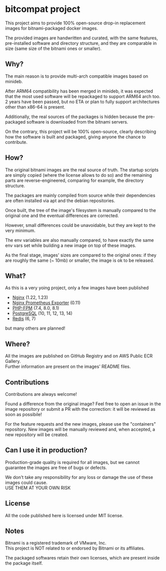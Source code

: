 # bitcompat project

This project aims to provide 100% open-source drop-in replacement
images for bitnami-packaged docker images.

The provided images are handwritten and curated, with the same features,
pre-installed software and directory structure, and they are comparable
in size (same size of the bitnami ones or smaller).

## Why?

The main reason is to provide multi-arch compatible images based on minideb.

After ARM64 compatibility has been merged in minideb, it was expected that
the most used software will be repackaged to support ARM64 arch too.  
2 years have been passed, but no ETA or plan to fully support architectures
other than x86-64 is present.

Additionally, the real sources of the packages is hidden because the
pre-packaged software is downloaded from the bitnami servers.

On the contrary, this project will be 100% open-source, clearly describing how the 
software is built and packaged, giving anyone the chance to contribute.

## How?

The original bitnami images are the real source of truth. The startup
scripts are simply copied (where the license allows to do so) and the
remaining parts are reverse-engineered, comparing for example, the
directory structure.

The packages are mainly compiled from source while their dependencies are
often installed via apt and the debian repositories.

Once built, the tree of the image's filesystem is manually compared to the
original one and the eventual differences are corrected.

However, small differences could be unavoidable, but they are kept to the
very minimum.

The env variables are also manually compared, to have exactly the same
env vars set while building a new image on top of these images.

As the final stage, images' sizes are compared to the original ones:
if they are roughly the same (~ 10mb) or smaller, the image is ok to
be released.

## What?

As this is a very yoing project, only a few images have been published

- [Nginx](https://github.com/bitcompat/nginx) (1.22, 1.23)
- [Nginx Prometheus Exporter](https://github.com/bitcompat/nginx-exporter) (0.11)
- [PHP-FPM](https://github.com/bitcompat/php-fpm) (7.4, 8.0, 8.1)
- [PostgreSQL](https://github.com/bitcompat/postgresql) (10, 11, 12, 13, 14)
- [Redis](https://github.com/bitcompat/redis) (6, 7)

but many others are planned!

## Where?

All the images are published on GitHub Registry and on AWS Public ECR Gallery.  
Further information are present on the images' README files.

## Contributions

Contributions are always welcome!

Found a difference from the original image? Feel free to open an issue
in the image repository or submit a PR with the correction: it will be
reviewed as soon as possibile!

For the feature requests and the new images, please use the "containers"
repository. New images will be manually reviewed and, when accepted, a
new repository will be created.

## Can I use it in production?

Production-grade quality is required for all images, but we cannot
guarantee the images are free of bugs or defects.

We don't take any responsibility for any loss or damage the use of
these images could cause.  
USE THEM AT YOUR OWN RISK

## License

All the code published here is licensed under MIT license.  

## Notes

Bitnami is a registered trademark of VMware, Inc.  
This project is NOT related to or endorsed by Bitnami or its affiliates.

The packaged softwares retain their own licenses, which are present
inside the package itself.

